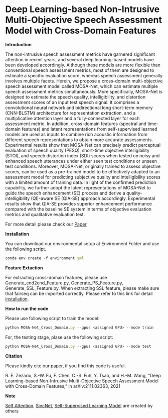 # Deep Learning-based Non-Intrusive Multi-Objective Speech Assessment Model with Cross-Domain Features

**Introduction**

The non-intrusive speech assessment metrics have garnered significant attention in recent years, and several deep learning-based models have been developed accordingly. 
Although these models are more flexible than conventional speech assessment metrics, most of them are designed to estimate a specific evaluation score, whereas speech assessment generally involves multiple facets. Herein, we propose a cross-domain multi-objective speech assessment model called MOSA-Net, which can estimate multiple speech assessment metrics simultaneously. More specifically, MOSA-Net is designed to estimate the speech quality, intelligibility, and distortion assessment scores of an input test speech signal. It comprises a convolutional neural network and bidirectional long short-term memory (CNN-BLSTM) architecture for representation extraction, and a multiplicative attention layer and a fully-connected layer for each assessment metric. In addition, cross-domain features (spectral and time-domain features) and latent representations from self-supervised learned models are used as inputs to combine rich acoustic information from different speech representations to obtain more accurate assessments. Experimental results show that MOSA-Net can precisely predict perceptual evaluation of speech quality (PESQ), short-time objective intelligibility (STOI), and speech distortion index (SDI) scores when tested on noisy and enhanced speech utterances under either seen test conditions or unseen test conditions. Moreover, MOSA-Net, originally trained to assess objective scores, can be used as a pre-trained model to be effectively adapted to an assessment model for predicting subjective quality and intelligibility scores with a limited amount of training data. In light of the confirmed prediction capability, we further adopt the latent representations of MOSA-Net to guide the speech enhancement (SE) process and derive a quality-intelligibility (QI)-aware SE (QIA-SE) approach accordingly. Experimental results show that QIA-SE provides superior enhancement performance compared with the baseline SE system in terms of objective evaluation metrics and qualitative evaluation test.

For more detail please check our <a href="https://arxiv.org/pdf/2111.02363v2.pdf" target="_blank">Paper</a>

**Installation**

You can download our environmental setup at Environment Folder and use the following script.
```js
conda env create -f environment.yml
```
**Feature Extaction**

For extracting cross-domain features, please use Generate_end2end_Feature.py, Generate_PS_Feature.py, Generate_SSL_Feature.py. When extracting SSL feature, please make sure that fairseq can be imported correctly. Please refer to this link for detail <a href="https://github.com/pytorch/fairseq" target="_blank">installation</a>. 

**How to run the code**

Please use following script to train the model:
```js
python MOSA-Net_Cross_Domain.py --gpus <assigned GPU> --mode train
```
For, the testing stage, plase use the following script:
```js
python MOSA-Net_Cross_Domain.py --gpus <assigned GPU> --mode test
```

**Citation**

Please kindly cite our paper, if you find this code is useful.

<a id="1"></a> 
R. E. Zezario, S.-W. Fu, F. Chen, C.-S. Fuh, Y. Tsao, and H.-M. Wang, “Deep Learning-based Non-Intrusive Multi-Objective Speech Assessment Model with Cross-Domain Features,” in arXiv:2111.02363, 2021

**Note**

<a href="https://github.com/CyberZHG/keras-self-attention" target="_blank">Self Attention</a>, <a href="https://github.com/mravanelli/SincNet" target="_blank">SincNet</a>, <a href="https://github.com/pytorch/fairseq" target="_blank">Self-Supervised Learning Model</a> are created by others
